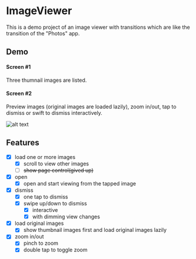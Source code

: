 # ImageViewer
This is a demo project of an image viewer with transitions which are like the transition of the "Photos" app.

## Demo
#### Screen #1
Three thumnail images are listed.

#### Screen #2
Preview images (original images are loaded lazily), zoom in/out, tap to dismiss or swift to dismiss interactively.


![alt text](https://i.gyazo.com/2bde4765de943f7315363ffcdc40765d.gif?_ga=2.42030124.807690052.1543200206-1452481341.1542244821)

## Features
- [x] load one or more images
  - [x] scroll to view other images
  - [ ] ~~show page control(gived up)~~
- [x] open
  - [x] open and start viewing from the tapped image
- [x] dismiss
  - [x] one tap to dismiss
  - [x] swipe up/down to dismiss
    - [x] interactive
    - [x] with dimming view changes
- [x] load original images
  - [x] show thumbnail images first and load original images lazily
- [x] zoom in/out
  - [x] pinch to zoom
  - [x] double tap to toggle zoom
